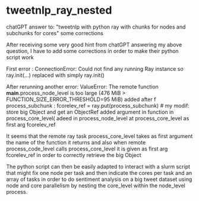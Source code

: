 # tweetnlp_ray_nested
chatGPT answer to: "tweetnlp with python ray with chunks for nodes and subchunks for cores" some corrections

After receiving some very good hint from chatGPT answering my above question, I have to add some corrections
in order to make their python script work

First error : ConnectionError: Could not find any running Ray instance so ray.init(...) replaced with simply ray.init()

After rerunning another error: ValueError: The remote function __main__.process_node_level is too large (476 MiB > FUNCTION_SIZE_ERROR_THRESHOLD=95 MiB)
added after f process_subchunk : fcorelev_ref = ray.put(process_subchunk) # my modif: store big Object and get an ObjectRef
added argument in function in process_core_level(
adeed in process_node_level at process_core_level as first arg fcorelev_ref

It seems that the remote ray task process_core_level takes as first argument the name of the function it returns
and also when remote process_code_level calls process_core_level it is given as first arg fcorelev_ref in order to correctly retrieve the big Object

The python script can then be easily adapted to interact with a slurm script that might fix one node per task and then indicate the cores per task and an array of tasks in order to do sentiment analysis on a big tweet dataset using node and core parallelism by nesting the core_level within the node_level process.
